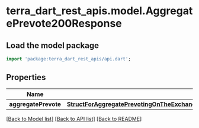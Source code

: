 # terra_dart_rest_apis.model.AggregatePrevote200Response

## Load the model package
```dart
import 'package:terra_dart_rest_apis/api.dart';
```

## Properties
Name | Type | Description | Notes
------------ | ------------- | ------------- | -------------
**aggregatePrevote** | [**StructForAggregatePrevotingOnTheExchangeRateVoteThePurposeOfAggregatePrevoteIsToHideVoteExchangeRatesWithHashWhichIsFormattedAsHexStringInSHA256SaltExchangeRateDenomExchangeRateDenomVoter**](StructForAggregatePrevotingOnTheExchangeRateVoteThePurposeOfAggregatePrevoteIsToHideVoteExchangeRatesWithHashWhichIsFormattedAsHexStringInSHA256SaltExchangeRateDenomExchangeRateDenomVoter.md) |  | [optional] 

[[Back to Model list]](../README.md#documentation-for-models) [[Back to API list]](../README.md#documentation-for-api-endpoints) [[Back to README]](../README.md)



